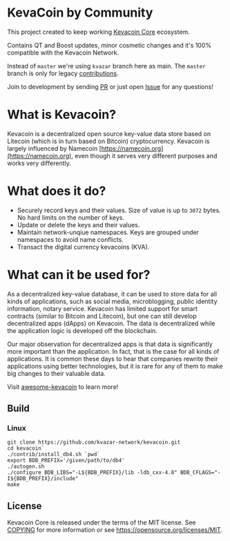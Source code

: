 # KevaCoin by Community

This project created to keep working [Kevacoin Core](https://github.com/kevacoin-project/kevacoin) ecosystem.

Contains QT and Boost updates, minor cosmetic changes and it's 100% compatible with the Kevacoin Network.

Instead of `master` we're using `kvazar` branch here as main.
The `master` branch is only for legacy [contributions](https://github.com/kevacoin-project/kevacoin/pulls).

Join to development by sending [PR](https://github.com/kevacoin-project/kevacoin/pulls) or just open [Issue](https://github.com/kevacoin-project/kevacoin/issues) for any questions!

# What is Kevacoin?

Kevacoin is a decentralized open source key-value data store based on Litecoin (which is in turn based on Bitcoin) cryptocurrency. Kevacoin is largely influenced by Namecoin [https://namecoin.org](https://namecoin.org), even though it serves very different purposes and works very differently.

# What does it do?

* Securely record keys and their values. Size of value is up to `3072` bytes. No hard limits on the number of keys.
* Update or delete the keys and their values.
* Maintain network-unqiue namespaces. Keys are grouped under namespaces to avoid name conflicts.
* Transact the digital currency kevacoins (KVA).

# What can it be used for?

As a decentralized key-value database, it can be used to store data for all kinds of applications, such as social media, microblogging, public identity information, notary service. Kevacoin has limited support for smart contracts (similar to Bitcoin and Litecoin), but one can still develop decentralized apps (dApps) on Kevacoin. The data is decentralized while the application logic is developed off the blockchain.

Our major observation for decentralized apps is that data is significantly more important than the application. In fact, that is the case for all kinds of applications. It is common these days to hear that companies rewrite their applications using better technologies, but it is rare for any of them to make big changes to their valuable data.

Visit [awesome-kevacoin](https://github.com/kvazar-network/awesome-kevacoin) to learn more!

## Build

### Linux

```
git clone https://github.com/kvazar-network/kevacoin.git
cd kevacoin`
./contrib/install_db4.sh `pwd`
export BDB_PREFIX='/given/path/to/db4'
./autogen.sh
./configure BDB_LIBS="-L${BDB_PREFIX}/lib -ldb_cxx-4.8" BDB_CFLAGS="-I${BDB_PREFIX}/include"
make
```

## License

Kevacoin Core is released under the terms of the MIT license. See [COPYING](COPYING) for more
information or see https://opensource.org/licenses/MIT.
